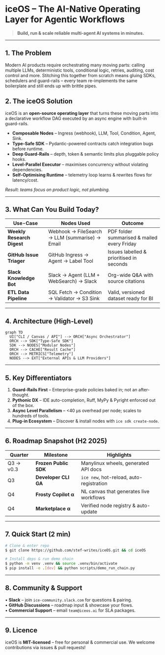 # iceOS – The AI-Native Operating Layer for Agentic Workflows

> **Build, run & scale reliable multi-agent AI systems in minutes.**

---

## 1. The Problem
Modern AI products require orchestrating many moving parts: calling multiple LLMs, deterministic tools, conditional logic, retries, auditing, cost control and more.  Stitching this together from scratch means gluing SDKs, schedulers and guard-rails – every team re-implements the same boilerplate and still ends up with brittle pipes.

## 2. The iceOS Solution
iceOS is an **open-source operating layer** that turns these moving parts into a declarative workflow DAG executed by an async engine with built-in guard-rails.

* **Composable Nodes** – Ingress (webhook), LLM, Tool, Condition, Agent, Sink.
* **Type-Safe SDK** – Pydantic-powered contracts catch integration bugs before runtime.
* **Deep Guard-Rails** – depth, token & semantic limits plus pluggable policy hooks.
* **Level-Parallel Executor** – maximises concurrency without violating dependencies.
* **Self-Optimising Runtime** – telemetry loop learns & rewrites flows for latency/cost.

_Result: teams focus on product logic, not plumbing._

---

## 3. What Can You Build Today?
| Use-Case | Nodes Used | Outcome |
|----------|-----------|---------|
| **Weekly Research Digest** | Webhook → FileSearch → LLM (summarise) → Email | PDF folder summarised & mailed every Friday |
| **GitHub Issue Triager**   | GitHub Ingress → Agent → Label Tool           | Issues labelled & prioritised in seconds |
| **Slack Knowledge Bot**    | Slack → Agent (LLM + WebSearch) → Slack       | Org-wide Q&A with source citations |
| **ETL Data Pipeline**      | SQL Fetch → Condition → Validator → S3 Sink   | Valid, versioned dataset ready for BI |

---

## 4. Architecture (High-Level)
```mermaid
graph TD
  UI["CLI / Canvas / API"] --> ORCH["Async Orchestrator"]
  ORCH --> SDK["Type-Safe SDK"]
  SDK --> NODES["Modular Nodes"]
  ORCH --> CACHE["Result Cache"]
  ORCH --> METRICS["Telemetry"]
  NODES --> EXT["External APIs & LLM Providers"]
```

---

## 5. Key Differentiators
1. **Guard-Rails First** – Enterprise-grade policies baked in; not an after-thought.
2. **Pythonic DX** – IDE auto-completion, Ruff, MyPy & Pyright enforced out of the box.
3. **Async Level Parallelism** – <40 µs overhead per node; scales to hundreds of tools.
4. **Plug-in Ecosystem** – Discover & install nodes with `ice sdk create-node`.

---

## 6. Roadmap Snapshot (H2 2025)
| Quarter | Milestone | Highlights |
|---------|-----------|------------|
| Q3 → v0.3 | **Frozen Public SDK** | Manylinux wheels, generated API docs |
| Q3 | **Developer CLI GA** | `ice new`, hot-reload, auto-registration |
| Q4 | **Frosty Copilot α** | NL canvas that generates live workflows |
| Q4 | **Marketplace α** | Verified node registry & auto-update |

---

## 7. Quick Start (2 min)
```bash
# Clone & enter repo
$ git clone https://github.com/stef-writes/iceOS.git && cd iceOS

# Install deps & run demo chain
$ python -m venv .venv && source .venv/bin/activate
$ pip install -e .[dev] && python scripts/demo_run_chain.py
```

---

## 8. Community & Support
• **Slack** – join `ice-community.slack.com` for questions & pairing.  
• **GitHub Discussions** – roadmap input & showcase your flows.  
• **Commercial Support** – email `team@iceos.ai` for SLA packages.

---

## 9. Licence
iceOS is **MIT-licensed** – free for personal & commercial use.  We welcome contributions via issues & pull requests! 
